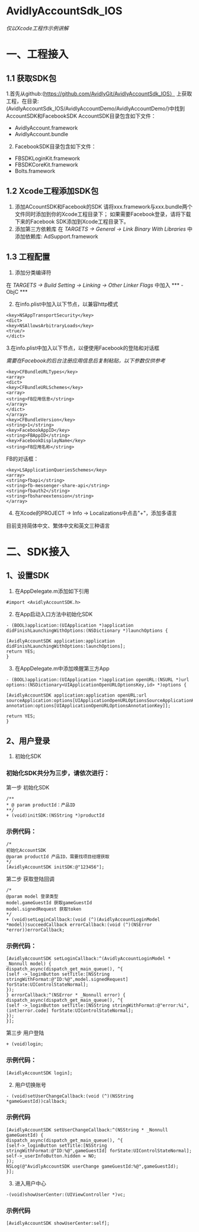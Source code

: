 # AvidlyAccountSdk_IOS
*仅以Xcode工程作示例讲解*

# 一、工程接入
## 1.1 获取SDK包 
1.首先从github:(https://github.com/AvidlyGit/AvidlyAccountSdk_IOS）
上获取工程，在目录:(AvidlyAccountSdk_IOS/AvidlyAccountDemo/AvidlyAccountDemo/)中找到AccountSDK和FacebookSDK 
AccountSDK目录包含如下文件：
* AvidlyAccount.framework
* AvidlyAccount.bundle
2. FacebookSDK目录包含如下文件：
* FBSDKLoginKit.framework
* FBSDKCoreKit.framework
* Bolts.framework

## 1.2 Xcode工程添加SDK包
1. 添加ACcountSDK和Facebook的SDK
请将xxx.framework与xxx.bundle两个文件同时添加到你的Xcode工程目录下；
如果需要Facebook登录，请将下载下来的Facebook SDK添加到Xcode工程目录下。
2. 添加第三方依赖库
在 *TARGETS → General → Link Binary With Libraries* 中添加依赖库:
AdSupport.framework

## 1.3 工程配置
1. 添加分类编译符

在 *TARGETS → Build Setting → Linking → Other Linker Flags* 中加入 *** -ObjC ***

2. 在info.plist中加入以下节点，以兼容http模式
```
<key>NSAppTransportSecurity</key>
<dict>
<key>NSAllowsArbitraryLoads</key>
<true/>
</dict>
```
3.在info.plist中加入以下节点，以便使用Facebook的登陆和对话框

*需要在Facebook的后台注册应用信息后复制粘贴，以下参数仅供参考*

```
<key>CFBundleURLTypes</key>
<array>
<dict>
<key>CFBundleURLSchemes</key>
<array>
<string>FB应用信息</string>
</array>
</dict>
</array>
<key>CFBundleVersion</key>
<string>1</string>
<key>FacebookAppID</key>
<string>FBAppID</string>
<key>FacebookDisplayName</key>
<string>FB应用名称</string>
```
FB的对话框：
```
<key>LSApplicationQueriesSchemes</key>
<array>
<string>fbapi</string>
<string>fb-messenger-share-api</string>
<string>fbauth2</string>
<string>fbshareextension</string>
</array>
```

4. 在Xcode的PROJECT -> Info -> Localizations中点击"+"，添加多语言

目前支持简体中文、繁体中文和英文三种语言

# 二、SDK接入
## 1、设置SDK
1. 在AppDelegate.m添加如下引用
```
#import <AvidlyAccountSDK.h>
```
2. 在App启动入口方法中初始化SDK
```
- (BOOL)application:(UIApplication *)application didFinishLaunchingWithOptions:(NSDictionary *)launchOptions {

[AvidlyAccountSDK application:application didFinishLaunchingWithOptions:launchOptions];  
return YES;
}
```
3. 在AppDelegate.m中添加唤醒第三方App
```
- (BOOL)application:(UIApplication *)application openURL:(NSURL *)url
options:(NSDictionary<UIApplicationOpenURLOptionsKey,id> *)options {

[AvidlyAccountSDK application:application openURL:url
sourceApplication:options[UIApplicationOpenURLOptionsSourceApplicationKey]
annotation:options[UIApplicationOpenURLOptionsAnnotationKey]];

return YES;
}
```

## 2、用户登录
1. 初始化SDK

### 初始化SDK共分为三步，请依次进行：

第一步 初始化SDK
```
/**
* @ param productId：产品ID
**/
+ (void)initSDK:(NSString *)productId
```

### 示例代码：
```
/* 
初始化AccountSDK
@param productId 产品ID，需要找项目经理获取
*/
[AvidlyAccountSDK initSDK:@"123456"];
```
第二步 获取登陆回调
```
/*
@param model 登录类型
model.gameGuestId 获取gameGuestId
model.signedRequest 获取token
*/
+ (void)setLoginCallback:(void (^)(AvidlyAccountLoginModel *model))succeedCallback errorCallback:(void (^)(NSError *error))errorCallback;
```

### 示例代码：
```
[AvidlyAccountSDK setLoginCallback:^(AvidlyAccountLoginModel * _Nonnull model) {
dispatch_async(dispatch_get_main_queue(), ^{
[self ->_loginButton setTitle:[NSString stringWithFormat:@"ID:%@",model.signedRequest] forState:UIControlStateNormal];
});
} errorCallback:^(NSError * _Nonnull error) {
dispatch_async(dispatch_get_main_queue(), ^{
[self ->_loginButton setTitle:[NSString stringWithFormat:@"error:%i",(int)error.code] forState:UIControlStateNormal];
});
}];
```
第三步 用户登陆
```
+ (void)login;
```

### 示例代码：
```
[AvidlyAccountSDK login];
```

2. 用户切换账号
```
- (void)setUserChangeCallback:(void (^)(NSString *gameGuestId))callback;
```
### 示例代码
```
[AvidlyAccountSDK setUserChangeCallback:^(NSString * _Nonnull gameGuestId) {
dispatch_async(dispatch_get_main_queue(), ^{
[self->_loginButton setTitle:[NSString stringWithFormat:@"ID:%@",gameGuestId] forState:UIControlStateNormal];
self->_userInfoButton.hidden = NO;
});
NSLog(@"AvidlyAccountSDK userChange gameGuestId:%@",gameGuestId);
}];
```

3. 进入用户中心
```
-(void)showUserCenter:(UIViewController *)vc;
```
### 示例代码
```
[AvidlyAccountSDK showUserCenter:self];
```

